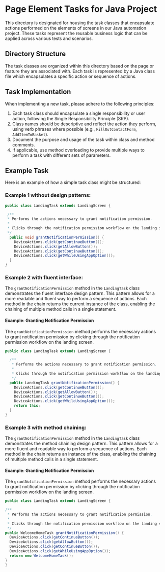 # Page Element Tasks for Java Project

This directory is designated for housing the task classes that encapsulate actions performed on the elements of screens in our Java automation project. These tasks represent the reusable business logic that can be applied across various tests and scenarios.

## Directory Structure

The task classes are organized within this directory based on the page or feature they are associated with. Each task is represented by a Java class file which encapsulates a specific action or sequence of actions.

## Task Implementation

When implementing a new task, please adhere to the following principles:

1. Each task class should encapsulate a single responsibility or user action, following the Single Responsibility Principle (SRP).
2. Class names should be descriptive and reflect the action they perform, using verb phrases where possible (e.g., `FillOutContactForm`, `AddItemToBasket`).
3. Document the purpose and usage of the task within class and method comments.
4. If applicable, use method overloading to provide multiple ways to perform a task with different sets of parameters.

## Example Task

Here is an example of how a simple task class might be structured:

### Example 1 without design patterns:
```java
public class LandingTask extends LandingScreen {

 /**
 * Performs the actions necessary to grant notification permission.
 *
 * Clicks through the notification permission workflow on the landing screen.
 */
  public void grantNotificationPermission() {
    DeviceActions.click(getContinueButton());
    DeviceActions.click(getAllowButton());
    DeviceActions.click(getContinueButton());
    DeviceActions.click(getWhileUsingAppOption());
  }
}
```

### Example 2 with fluent interface:
The `grantNotificationPermission` method in the `LandingTask` class demonstrates the fluent interface design pattern. This pattern allows for a more readable and fluent way to perform a sequence of actions. Each method in the chain returns the current instance of the class, enabling the chaining of multiple method calls in a single statement.

#### Example: Granting Notification Permission

The `grantNotificationPermission` method performs the necessary actions to grant notification permission by clicking through the notification permission workflow on the landing screen.

```java
public class LandingTask extends LandingScreen {

  /**
   * Performs the actions necessary to grant notification permission.
   *
   * Clicks through the notification permission workflow on the landing screen.
   */
  public LandingTask grantNotificationPermission() {
    DeviceActions.click(getContinueButton());
    DeviceActions.click(getAllowButton());
    DeviceActions.click(getContinueButton());
    DeviceActions.click(getWhileUsingAppOption());
    return this;
  }
}

```
### Example 3 with method chaining:
The `grantNotificationPermission` method in the `LandingTask` class demonstrates the method chaining design pattern. This pattern allows for a more fluent and readable way to perform a sequence of actions. Each method in the chain returns an instance of the class, enabling the chaining of multiple method calls in a single statement.

  #### Example: Granting Notification Permission

  The `grantNotificationPermission` method performs the necessary actions to grant notification permission by clicking through the notification permission workflow on the landing screen.

  ```java
public class LandingTask extends LandingScreen {

  /**
   * Performs the actions necessary to grant notification permission.
   *
   * Clicks through the notification permission workflow on the landing screen.
   */
  public WelcomeHomeTask grantNotificationPermission() {
    DeviceActions.click(getContinueButton());
    DeviceActions.click(getAllowButton());
    DeviceActions.click(getContinueButton());
    DeviceActions.click(getWhileUsingAppOption());
    return new WelcomeHomeTask();
  }
}
```